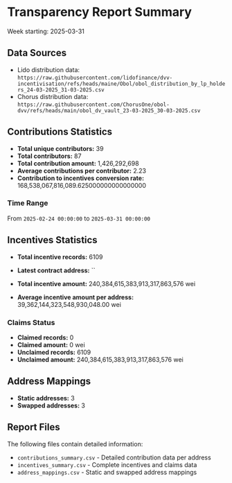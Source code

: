 # Transparency Report Summary
Week starting: 2025-03-31

## Data Sources
- Lido distribution data: `https://raw.githubusercontent.com/lidofinance/dvv-incentivisation/refs/heads/maine/Obol/obol_distribution_by_lp_holders_24-03-2025_31-03-2025.csv`
- Chorus distribution data: `https://raw.githubusercontent.com/ChorusOne/obol-dvv/refs/heads/main/obol_dv_vault_23-03-2025_30-03-2025.csv`

## Contributions Statistics
- **Total unique contributors:** 39
- **Total contributors:** 87
- **Total contribution amount:** 1,426,292,698
- **Average contributions per contributor:** 2.23
- **Contribution to incentives conversion rate:** 168,538,067,816,089.625000000000000000

### Time Range
From `2025-02-24 00:00:00` to `2025-03-31 00:00:00`

## Incentives Statistics
- **Total incentive records:** 6109
- **Latest contract address:** ``

- **Total incentive amount:** 240,384,615,383,913,317,863,576 wei
- **Average incentive amount per address:** 39,362,144,323,548,930,048.00 wei

### Claims Status
- **Claimed records:** 0
- **Claimed amount:** 0 wei
- **Unclaimed records:** 6109
- **Unclaimed amount:** 240,384,615,383,913,317,863,576 wei

## Address Mappings
- **Static addresses:** 3
- **Swapped addresses:** 3

## Report Files
The following files contain detailed information:
- `contributions_summary.csv` - Detailed contribution data per address
- `incentives_summary.csv` - Complete incentives and claims data
- `address_mappings.csv` - Static and swapped address mappings
